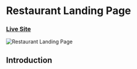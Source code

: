 # Restaurant Landing Page
### [Live Site](https://restaurantg.netlify.app/)

![Restaurant Landing Page](https://i.ibb.co/5jxBKpw/image.png)


## Introduction
